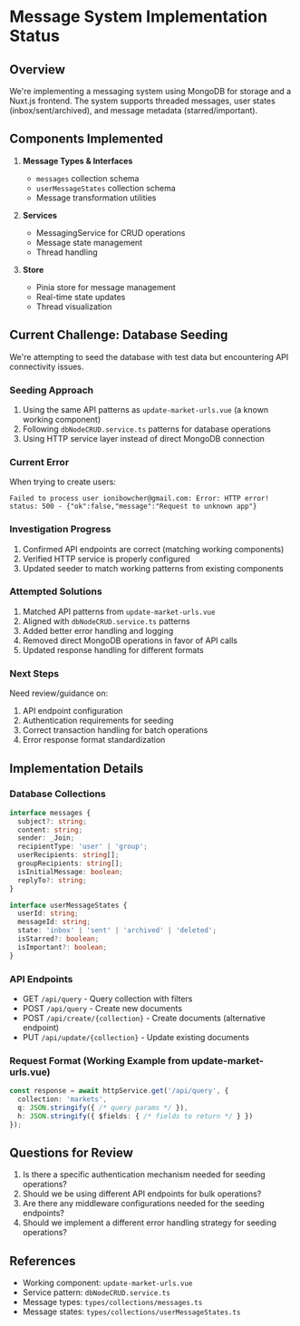 # Message System Implementation Status

## Overview
We're implementing a messaging system using MongoDB for storage and a Nuxt.js frontend. The system supports threaded messages, user states (inbox/sent/archived), and message metadata (starred/important).

## Components Implemented
1. **Message Types & Interfaces**
   - `messages` collection schema
   - `userMessageStates` collection schema
   - Message transformation utilities

2. **Services**
   - MessagingService for CRUD operations
   - Message state management
   - Thread handling

3. **Store**
   - Pinia store for message management
   - Real-time state updates
   - Thread visualization

## Current Challenge: Database Seeding
We're attempting to seed the database with test data but encountering API connectivity issues.

### Seeding Approach
1. Using the same API patterns as `update-market-urls.vue` (a known working component)
2. Following `dbNodeCRUD.service.ts` patterns for database operations
3. Using HTTP service layer instead of direct MongoDB connection

### Current Error
When trying to create users:
```
Failed to process user ionibowcher@gmail.com: Error: HTTP error! status: 500 - {"ok":false,"message":"Request to unknown app"}
```

### Investigation Progress
1. Confirmed API endpoints are correct (matching working components)
2. Verified HTTP service is properly configured
3. Updated seeder to match working patterns from existing components

### Attempted Solutions
1. Matched API patterns from `update-market-urls.vue`
2. Aligned with `dbNodeCRUD.service.ts` patterns
3. Added better error handling and logging
4. Removed direct MongoDB operations in favor of API calls
5. Updated response handling for different formats

### Next Steps
Need review/guidance on:
1. API endpoint configuration
2. Authentication requirements for seeding
3. Correct transaction handling for batch operations
4. Error response format standardization

## Implementation Details

### Database Collections
```typescript
interface messages {
  subject?: string;
  content: string;
  sender: _Join;
  recipientType: 'user' | 'group';
  userRecipients: string[];
  groupRecipients: string[];
  isInitialMessage: boolean;
  replyTo?: string;
}

interface userMessageStates {
  userId: string;
  messageId: string;
  state: 'inbox' | 'sent' | 'archived' | 'deleted';
  isStarred?: boolean;
  isImportant?: boolean;
}
```

### API Endpoints
- GET `/api/query` - Query collection with filters
- POST `/api/query` - Create new documents
- POST `/api/create/{collection}` - Create documents (alternative endpoint)
- PUT `/api/update/{collection}` - Update existing documents

### Request Format (Working Example from update-market-urls.vue)
```typescript
const response = await httpService.get('/api/query', {
  collection: 'markets',
  q: JSON.stringify({ /* query params */ }),
  h: JSON.stringify({ $fields: { /* fields to return */ } })
});
```

## Questions for Review
1. Is there a specific authentication mechanism needed for seeding operations?
2. Should we be using different API endpoints for bulk operations?
3. Are there any middleware configurations needed for the seeding endpoints?
4. Should we implement a different error handling strategy for seeding operations?

## References
- Working component: `update-market-urls.vue`
- Service pattern: `dbNodeCRUD.service.ts`
- Message types: `types/collections/messages.ts`
- Message states: `types/collections/userMessageStates.ts`
